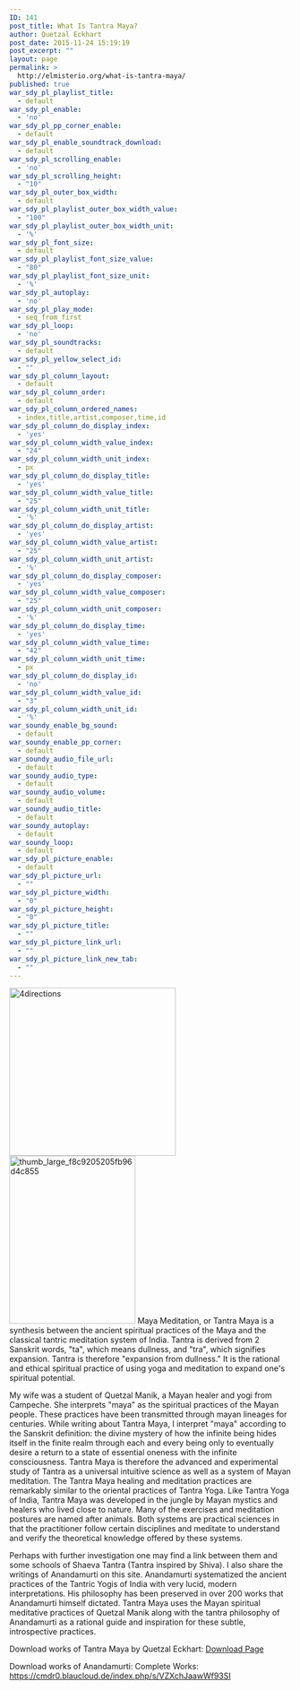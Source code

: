 ```yaml
---
ID: 141
post_title: What Is Tantra Maya?
author: Quetzal Eckhart
post_date: 2015-11-24 15:19:19
post_excerpt: ""
layout: page
permalink: >
  http://elmisterio.org/what-is-tantra-maya/
published: true
war_sdy_pl_playlist_title:
  - default
war_sdy_pl_enable:
  - 'no'
war_sdy_pl_pp_corner_enable:
  - default
war_sdy_pl_enable_soundtrack_download:
  - default
war_sdy_pl_scrolling_enable:
  - 'no'
war_sdy_pl_scrolling_height:
  - "10"
war_sdy_pl_outer_box_width:
  - default
war_sdy_pl_playlist_outer_box_width_value:
  - "100"
war_sdy_pl_playlist_outer_box_width_unit:
  - '%'
war_sdy_pl_font_size:
  - default
war_sdy_pl_playlist_font_size_value:
  - "80"
war_sdy_pl_playlist_font_size_unit:
  - '%'
war_sdy_pl_autoplay:
  - 'no'
war_sdy_pl_play_mode:
  - seq_from_first
war_sdy_pl_loop:
  - 'no'
war_sdy_pl_soundtracks:
  - default
war_sdy_pl_yellow_select_id:
  - ""
war_sdy_pl_column_layout:
  - default
war_sdy_pl_column_order:
  - default
war_sdy_pl_column_ordered_names:
  - index,title,artist,composer,time,id
war_sdy_pl_column_do_display_index:
  - 'yes'
war_sdy_pl_column_width_value_index:
  - "24"
war_sdy_pl_column_width_unit_index:
  - px
war_sdy_pl_column_do_display_title:
  - 'yes'
war_sdy_pl_column_width_value_title:
  - "25"
war_sdy_pl_column_width_unit_title:
  - '%'
war_sdy_pl_column_do_display_artist:
  - 'yes'
war_sdy_pl_column_width_value_artist:
  - "25"
war_sdy_pl_column_width_unit_artist:
  - '%'
war_sdy_pl_column_do_display_composer:
  - 'yes'
war_sdy_pl_column_width_value_composer:
  - "25"
war_sdy_pl_column_width_unit_composer:
  - '%'
war_sdy_pl_column_do_display_time:
  - 'yes'
war_sdy_pl_column_width_value_time:
  - "42"
war_sdy_pl_column_width_unit_time:
  - px
war_sdy_pl_column_do_display_id:
  - 'no'
war_sdy_pl_column_width_value_id:
  - "3"
war_sdy_pl_column_width_unit_id:
  - '%'
war_soundy_enable_bg_sound:
  - default
war_soundy_enable_pp_corner:
  - default
war_soundy_audio_file_url:
  - default
war_soundy_audio_type:
  - default
war_soundy_audio_volume:
  - default
war_soundy_audio_title:
  - default
war_soundy_autoplay:
  - default
war_soundy_loop:
  - default
war_sdy_pl_picture_enable:
  - default
war_sdy_pl_picture_url:
  - ""
war_sdy_pl_picture_width:
  - "0"
war_sdy_pl_picture_height:
  - "0"
war_sdy_pl_picture_title:
  - ""
war_sdy_pl_picture_link_url:
  - ""
war_sdy_pl_picture_link_new_tab:
  - ""
---
```

<img src="http://elmisterio.org/wp-content/uploads/2015/12/4directions-297x300.jpg" alt="4directions" width="297" height="300" class="alignnone size-medium wp-image-372" /><img src="http://elmisterio.org/wp-content/uploads/2016/01/thumb_large_f8c9205205fb96d4c855-225x300.jpg" alt="thumb_large_f8c9205205fb96d4c855" width="225" height="300" class="alignnone size-medium wp-image-746" />
Maya Meditation, or Tantra Maya is a synthesis between the ancient spiritual practices of the Maya and the classical tantric meditation system of India.  Tantra is derived from 2 Sanskrit words, "ta", which means dullness, and "tra", which signifies expansion.  Tantra is therefore "expansion from dullness."  It is the rational and ethical spiritual practice of using yoga and meditation to expand one's spiritual potential.

My wife was a student of Quetzal Manik, a Mayan healer and yogi from Campeche.  She interprets "maya" as the spiritual practices of the Mayan people.  These practices have been transmitted through mayan lineages for centuries.  While writing about Tantra Maya, I interpret "maya" according to the Sanskrit definition: the divine mystery of how the infinite being hides itself in the finite realm through each and every being only to eventually desire a return to a state of essential oneness with the infinite consciousness.  Tantra Maya is therefore the advanced and experimental study of Tantra as a universal intuitive science as well as a system of Mayan meditation.  The Tantra Maya healing and meditation practices are remarkably similar to the oriental practices of Tantra Yoga.  Like Tantra Yoga of India, Tantra Maya was developed in the jungle by Mayan mystics and healers who lived close to nature.  Many of the exercises and meditation postures are named after animals.  Both systems are practical sciences in that the practitioner follow certain disciplines and  meditate to understand and verify the theoretical knowledge offered by these systems.

Perhaps with further investigation one may find a link between them and some schools of Shaeva Tantra (Tantra inspired by Shiva).  I also share the writings of Anandamurti on this site.  Anandamurti systematized the ancient practices of the Tantric Yogis of India with very lucid, modern interpretations.  His philosophy has been preserved in over 200 works that Anandamurti himself dictated.  Tantra Maya uses the Mayan spiritual meditative practices of Quetzal Manik along with the tantra philosophy of Anandamurti as a rational guide and inspiration for these subtle, introspective practices.

Download works of Tantra Maya by Quetzal Eckhart: <a href="http://elmisterio.org/download-complete-works/">Download Page</a>

Download works of Anandamurti: 
Complete Works:  <a href="https://cmdr0.blaucloud.de/index.php/s/VZXchJaawWf93SI">https://cmdr0.blaucloud.de/index.php/s/VZXchJaawWf93SI</a>
